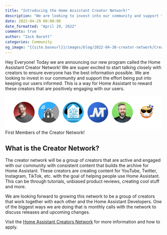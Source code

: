 ```yaml
---
title: "Introducing the Home Assistant Creator Network!"
description: "We are looking to invest into our community and support the effort being put in."
date: 2022-04-29 00:00:00
date_formatted: "April 29, 2022"
comments: true
author: "Zack Barett"
categories: Community
og_image: "{{site.baseurl}}/images/blog/2022-04-30-creator-network/CreatorNetwork_social.jpg"
---
```


Hey Everyone! Today we are announcing our new program called the Home Assistant Creator Network! We are super excited to
start talking closely with creators to ensure everyone has the best information possible. We are looking to invest in our
community and support the effort being put into keeping our users informed. This is a way for Home Assistant to reward these
creators that are positively engaging with our users.

<p class='img'>
<img class="no-shadow" src='/images/blog/2022-04-30-creator-network/Creators.jpg' alt='Creators in the network'>
First Members of the Creator Network!
</p>

## What is the Creator Network?

The creator network will be a group of creators that are active and engaged with our community with consistent content that
builds the archive for Home Assistant. These creators are creating content for YouTube, Twitter, Instagram, TikTok, etc.
with the goal of helping people use Home Assistant. This can be through tutorials, unbiased product reviews, creating cool stuff and more.

We are looking forward to growing this network to be a group of creators that work together with each other and the Home Assistant Developers.
One of the biggest ways we are doing that is monthly calls with the network to discuss releases and upcoming changes.

Visit the [Home Assistant Creators Network](https://partner.home-assistant.io/creators/) for more information and how to apply.
